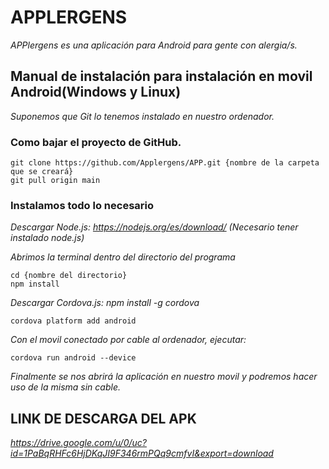 # APPLERGENS
_APPlergens es una aplicación para Android para gente con alergia/s._
## Manual de instalación para instalación en movil Android(Windows y Linux) 
_Suponemos que Git lo tenemos instalado en nuestro ordenador._
### Como bajar el proyecto de GitHub.
```
git clone https://github.com/Applergens/APP.git {nombre de la carpeta que se creará}
git pull origin main
```
### Instalamos todo lo necesario
_Descargar Node.js: https://nodejs.org/es/download/ (Necesario tener instalado node.js)_

_Abrimos la terminal dentro del directorio del programa_
```
cd {nombre del directorio}
npm install
```
_Descargar Cordova.js: npm install -g cordova_
```
cordova platform add android
```
_Con el movil conectado por cable al ordenador, ejecutar:_
```
cordova run android --device
```
_Finalmente se nos abrirá la aplicación en nuestro movil y podremos hacer uso de la misma sin cable._
## LINK DE DESCARGA DEL APK

_https://drive.google.com/u/0/uc?id=1PaBqRHFc6HjDKqJI9F346rmPQq9cmfvI&export=download_

